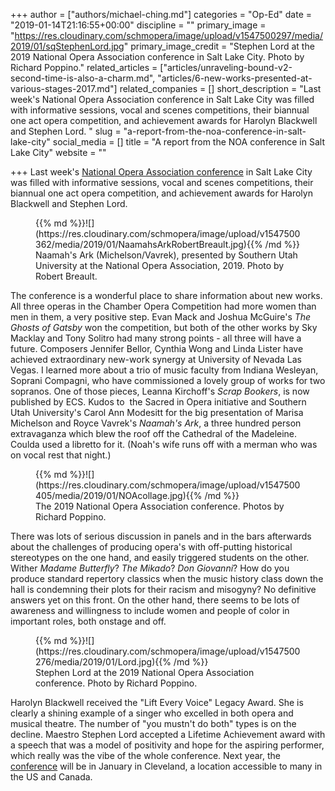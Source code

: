 +++
author = ["authors/michael-ching.md"]
categories = "Op-Ed"
date = "2019-01-14T21:16:55+00:00"
discipline = ""
primary_image = "https://res.cloudinary.com/schmopera/image/upload/v1547500297/media/2019/01/sqStephenLord.jpg"
primary_image_credit = "Stephen Lord at the 2019 National Opera Association conference in Salt Lake City. Photo by Richard Poppino."
related_articles = ["articles/unraveling-bound-v2-second-time-is-also-a-charm.md", "articles/6-new-works-presented-at-various-stages-2017.md"]
related_companies = []
short_description = "Last week's National Opera Association conference in Salt Lake City was filled with informative sessions, vocal and scenes competitions, their biannual one act opera competition, and achievement awards for Harolyn Blackwell and Stephen Lord. "
slug = "a-report-from-the-noa-conference-in-salt-lake-city"
social_media = []
title = "A report from the NOA conference in Salt Lake City"
website = ""

+++
Last week's [National Opera Association conference](https://www.noa.org/conference.html) in Salt Lake City was filled with informative sessions, vocal and scenes competitions, their biannual one act opera competition, and achievement awards for Harolyn Blackwell and Stephen Lord.

<figure data-type="image"> {{% md %}}![](https://res.cloudinary.com/schmopera/image/upload/v1547500362/media/2019/01/NaamahsArkRobertBreault.jpg){{% /md %}}

<figcaption>Naamah's Ark (Michelson/Vavrek), presented by Southern Utah University at the National Opera Association, 2019. Photo by Robert Breault.</figcaption>

</figure>

The conference is a wonderful place to share information about new works. All three operas in the Chamber Opera Competition had more women than men in them, a very positive step. Evan Mack and Joshua McGuire's _The Ghosts of Gatsby_ won the competition, but both of the other works by Sky Macklay and Tony Solitro had many strong points - all three will have a future. Composers Jennifer Bellor, Cynthia Wong and Linda Lister have achieved extraordinary new-work synergy at University of Nevada Las Vegas. I learned more about a trio of music faculty from Indiana Wesleyan, Soprani Compagni, who have commissioned a lovely group of works for two sopranos. One of those pieces, Leanna Kirchoff's _Scrap Bookers_, is now published by ECS. Kudos to  the Sacred in Opera initiative and Southern Utah University's Carol Ann Modesitt for the big presentation of Marisa Michelson and Royce Vavrek's _Naamah's Ark_, a three hundred person extravaganza which blew the roof off the Cathedral of the Madeleine. Coulda used a libretto for it. (Noah's wife runs off with a merman who was on vocal rest that night.)

<figure data-type="image"> {{% md %}}![](https://res.cloudinary.com/schmopera/image/upload/v1547500405/media/2019/01/NOAcollage.jpg){{% /md %}}

<figcaption>The 2019 National Opera Association conference. Photos by Richard Poppino.</figcaption>

</figure>

There was lots of serious discussion in panels and in the bars afterwards about the challenges of producing opera's with off-putting historical stereotypes on the one hand, and easily triggered students on the other. Wither _Madame Butterfly_? _The Mikado_? _Don Giovanni_? How do you produce standard repertory classics when the music history class down the hall is condemning their plots for their racism and misogyny? No definitive answers yet on this front. On the other hand, there seems to be lots of awareness and willingness to include women and people of color in important roles, both onstage and off.

<figure data-type="image"> {{% md %}}![](https://res.cloudinary.com/schmopera/image/upload/v1547500276/media/2019/01/Lord.jpg){{% /md %}}

<figcaption>Stephen Lord at the 2019 National Opera Association conference. Photo by Richard Poppino.</figcaption>

</figure>

Harolyn Blackwell received the "Lift Every Voice" Legacy Award. She is clearly a shining example of a singer who excelled in both opera and musical theatre. The number of "you mustn't do both" types is on the decline. Maestro Stephen Lord accepted a Lifetime Achievement award with a speech that was a model of positivity and hope for the aspiring performer, which really was the vibe of the whole conference. Next year, the [conference](https://www.noa.org/conference.html) will be in January in Cleveland, a location accessible to many in the US and Canada.